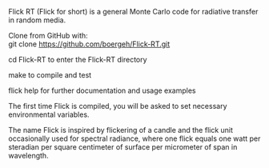 
Flick RT (Flick for short) is a general Monte Carlo code for radiative
transfer in random media.  

Clone from GitHub with:  
 git clone https://github.com/boergeh/Flick-RT.git  

 cd Flick-RT	to enter the Flick-RT directory  

 make		to compile and test  

 flick help	for further documentation and usage examples  

The first time Flick is compiled, you will be asked to set necessary
environmental variables.  

The name Flick is inspired by flickering of a candle and the flick
unit occasionally used for spectral radiance, where one flick equals one
watt per steradian per square centimeter of surface per micrometer of
span in wavelength.  